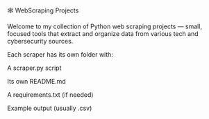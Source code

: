 🕸️ WebScraping Projects

Welcome to my collection of Python web scraping projects — small, focused tools that extract and organize data from various tech and cybersecurity sources.

Each scraper has its own folder with:

A scraper.py script

Its own README.md

A requirements.txt (if needed)

Example output (usually .csv)
